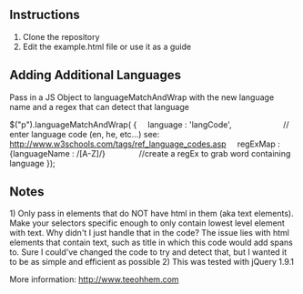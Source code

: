 <h2>Instructions</h2>
<ol>
<li>Clone the repository</li>
<li>Edit the example.html file or use it as a guide</li>
</ol>

<h2>Adding Additional Languages</h2>
<p>Pass in a JS Object to languageMatchAndWrap with the new language name and a regex that can detect that language</p>

$("p").languageMatchAndWrap(
{
    language : 'langCode',                       // enter language code (en, he, etc...) see: http://www.w3schools.com/tags/ref_language_codes.asp
    regExMap : {languageName : /[A-Z]/}               //create a regEx to grab word containing language
});

<h2>Notes</h2>
1) Only pass in elements that do NOT have html in them (aka text elements). Make your selectors specific enough to only contain lowest level element with text. Why didn't I just handle that in the code? The issue lies with html elements that contain text, such as title in which this code would add spans to. Sure I could've changed the code to try and detect that, but I wanted it to be as simple and efficient as possible
2) This was tested with jQuery 1.9.1

More information: http://www.teeohhem.com

